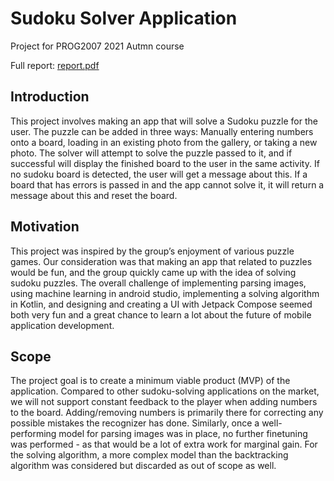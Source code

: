 # Sudoku Solver Application
Project for PROG2007 2021 Autmn course

Full report: [report.pdf](report.pdf)

## Introduction
This project involves making an app that will solve a Sudoku puzzle for the user. The puzzle can be added in three ways: Manually entering numbers onto a board, loading in an existing photo from the gallery, or taking a new photo. The solver will attempt to solve the puzzle passed to it, and if successful will display the finished board to the user in the same activity. If no sudoku board is detected, the user will get a message about this. If a board that has errors is passed in and the app cannot solve it, it will return a message about this and reset the board.

## Motivation
This project was inspired by the group’s enjoyment of various puzzle games. Our consideration was that making an app that related to puzzles would be fun, and the group quickly came up with the idea of solving sudoku puzzles. The overall challenge of implementing parsing images, using machine learning in android studio, implementing a solving algorithm in Kotlin, and designing and creating a UI with Jetpack Compose seemed both very fun and a great chance to learn a lot about the future of mobile application development.

## Scope
The project goal is to create a minimum viable product (MVP) of the application. Compared to other sudoku-solving applications on the market, we will not support constant feedback to the player when adding numbers to the board. Adding/removing numbers is primarily there for correcting any possible mistakes the recognizer has done.
Similarly, once a well-performing model for parsing images was in place, no further finetuning was performed - as that would be a lot of extra work for marginal gain. For the solving algorithm, a more complex model than the backtracking algorithm was considered but discarded as out of scope as well.

